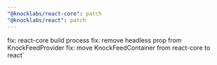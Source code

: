 ```yaml
---
"@knocklabs/react-core": patch
"@knocklabs/react": patch
---
```


fix: react-core build process
fix: remove headless prop from KnockFeedProvider
fix: move KnockFeedContainer from react-core to react`
